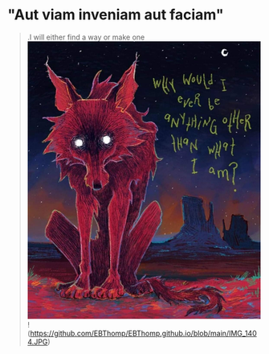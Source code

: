 # "Aut viam inveniam aut faciam"
>.I will either find a way or make one
<img src= "https://github.com/EBThomp/EBThomp.github.io/blob/main/IMG_1404.JPG" class="img-responsive" alt=""> </div>
!(https://github.com/EBThomp/EBThomp.github.io/blob/main/IMG_1404.JPG)

